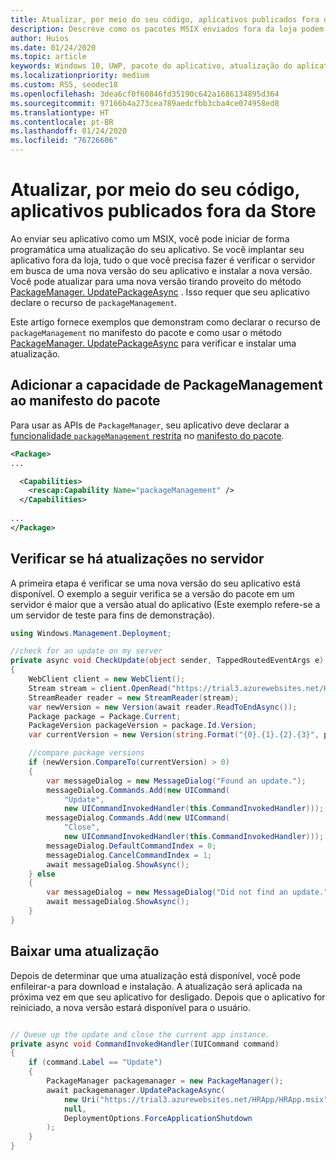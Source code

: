 ```yaml
---
title: Atualizar, por meio do seu código, aplicativos publicados fora da Store
description: Descreve como os pacotes MSIX enviados fora da loja podem ser atualizados por desenvolvedores em código.
author: Huios
ms.date: 01/24/2020
ms.topic: article
keywords: Windows 10, UWP, pacote do aplicativo, atualização do aplicativo, MSIX, appx
ms.localizationpriority: medium
ms.custom: RS5, seodec18
ms.openlocfilehash: 3dea6cf0f60846fd35190c642a1686134895d364
ms.sourcegitcommit: 97166b4a273cea789aedcfbb3cba4ce074958ed8
ms.translationtype: HT
ms.contentlocale: pt-BR
ms.lasthandoff: 01/24/2020
ms.locfileid: "76726606"
---
```

# <a name="update-non-store-published-apps-from-your-code"></a>Atualizar, por meio do seu código, aplicativos publicados fora da Store

Ao enviar seu aplicativo como um MSIX, você pode iniciar de forma programática uma atualização do seu aplicativo. Se você implantar seu aplicativo fora da loja, tudo o que você precisa fazer é verificar o servidor em busca de uma nova versão do seu aplicativo e instalar a nova versão. Você pode atualizar para uma nova versão tirando proveito do método [PackageManager. UpdatePackageAsync](https://docs.microsoft.com/uwp/api/windows.management.deployment.packagemanager.updatepackageasync) . Isso requer que seu aplicativo declare o recurso de `packageManagement`.

Este artigo fornece exemplos que demonstram como declarar o recurso de `packageManagement` no manifesto do pacote e como usar o método [PackageManager. UpdatePackageAsync](https://docs.microsoft.com/uwp/api/windows.management.deployment.packagemanager.updatepackageasync) para verificar e instalar uma atualização.

## <a name="add-the-packagemanagement-capability-to-your-package-manifest"></a>Adicionar a capacidade de PackageManagement ao manifesto do pacote

Para usar as APIs de `PackageManager`, seu aplicativo deve declarar a [funcionalidade `packageManagement` restrita](https://docs.microsoft.com/windows/uwp/packaging/app-capability-declarations#restricted-capabilities) no [manifesto do pacote](https://docs.microsoft.com/uwp/schemas/appxpackage/appx-package-manifest).

```xml
<Package>
...

  <Capabilities>
    <rescap:Capability Name="packageManagement" />
  </Capabilities>
  
...
</Package>
```

## <a name="check-for-updates-on-your-server"></a>Verificar se há atualizações no servidor

A primeira etapa é verificar se uma nova versão do seu aplicativo está disponível. O exemplo a seguir verifica se a versão do pacote em um servidor é maior que a versão atual do aplicativo (Este exemplo refere-se a um servidor de teste para fins de demonstração).

```csharp
using Windows.Management.Deployment;

//check for an update on my server
private async void CheckUpdate(object sender, TappedRoutedEventArgs e)
{
    WebClient client = new WebClient();
    Stream stream = client.OpenRead("https://trial3.azurewebsites.net/HRApp/Version.txt");
    StreamReader reader = new StreamReader(stream);
    var newVersion = new Version(await reader.ReadToEndAsync());
    Package package = Package.Current;
    PackageVersion packageVersion = package.Id.Version;
    var currentVersion = new Version(string.Format("{0}.{1}.{2}.{3}", packageVersion.Major, packageVersion.Minor, packageVersion.Build, packageVersion.Revision));

    //compare package versions
    if (newVersion.CompareTo(currentVersion) > 0)
    {
        var messageDialog = new MessageDialog("Found an update.");
        messageDialog.Commands.Add(new UICommand(
            "Update",
            new UICommandInvokedHandler(this.CommandInvokedHandler)));
        messageDialog.Commands.Add(new UICommand(
            "Close",
            new UICommandInvokedHandler(this.CommandInvokedHandler)));
        messageDialog.DefaultCommandIndex = 0;
        messageDialog.CancelCommandIndex = 1;
        await messageDialog.ShowAsync();
    } else
    {
        var messageDialog = new MessageDialog("Did not find an update.");
        await messageDialog.ShowAsync();
    }
}
```

## <a name="download-an-update"></a>Baixar uma atualização

Depois de determinar que uma atualização está disponível, você pode enfileirar-a para download e instalação. A atualização será aplicada na próxima vez em que seu aplicativo for desligado. Depois que o aplicativo for reiniciado, a nova versão estará disponível para o usuário.

```csharp

// Queue up the update and close the current app instance.
private async void CommandInvokedHandler(IUICommand command)
{
    if (command.Label == "Update")
    {
        PackageManager packagemanager = new PackageManager();
        await packagemanager.UpdatePackageAsync(
            new Uri("https://trial3.azurewebsites.net/HRApp/HRApp.msix"),
            null,
            DeploymentOptions.ForceApplicationShutdown
        );
    }
}
```

